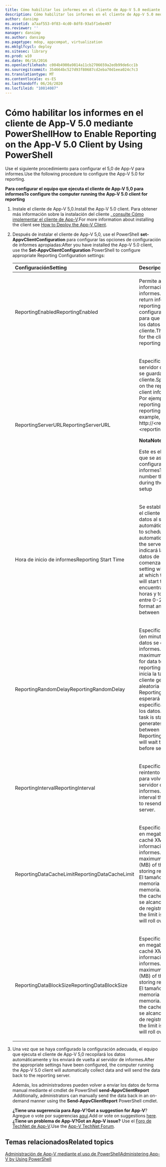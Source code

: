 ```yaml
---
title: Cómo habilitar los informes en el cliente de App-V 5.0 mediante PowerShell
description: Cómo habilitar los informes en el cliente de App-V 5.0 mediante PowerShell
author: dansimp
ms.assetid: a7aaf553-0f83-4cd0-8df8-93a5f1ebe497
ms.reviewer: ''
manager: dansimp
ms.author: dansimp
ms.pagetype: mdop, appcompat, virtualization
ms.mktglfcycl: deploy
ms.sitesec: library
ms.prod: w10
ms.date: 06/16/2016
ms.openlocfilehash: c004b4900a9814a11cb2706659a2edb99de6cc1b
ms.sourcegitcommit: 354664bc527d93f80687cd2eba70d1eea024c7c3
ms.translationtype: MT
ms.contentlocale: es-ES
ms.lasthandoff: 06/26/2020
ms.locfileid: "10814087"
---
```

# <span data-ttu-id="82c67-103">Cómo habilitar los informes en el cliente de App-V 5.0 mediante PowerShell</span><span class="sxs-lookup"><span data-stu-id="82c67-103">How to Enable Reporting on the App-V 5.0 Client by Using PowerShell</span></span>


<span data-ttu-id="82c67-104">Use el siguiente procedimiento para configurar el 5,0 de App-V para informes.</span><span class="sxs-lookup"><span data-stu-id="82c67-104">Use the following procedure to configure the App-V 5.0 for reporting.</span></span>

**<span data-ttu-id="82c67-105">Para configurar el equipo que ejecuta el cliente de App-V 5,0 para informes</span><span class="sxs-lookup"><span data-stu-id="82c67-105">To configure the computer running the App-V 5.0 client for reporting</span></span>**

1. <span data-ttu-id="82c67-106">Instale el cliente de App-V 5,0.</span><span class="sxs-lookup"><span data-stu-id="82c67-106">Install the App-V 5.0 client.</span></span> <span data-ttu-id="82c67-107">Para obtener más información sobre la instalación del cliente [, consulte Cómo implementar el cliente de App-V](how-to-deploy-the-app-v-client-gb18030.md).</span><span class="sxs-lookup"><span data-stu-id="82c67-107">For more information about installing the client see [How to Deploy the App-V Client](how-to-deploy-the-app-v-client-gb18030.md).</span></span>

2. <span data-ttu-id="82c67-108">Después de instalar el cliente de App-V 5,0, use el PowerShell **set-AppvClientConfiguration** para configurar las opciones de configuración de informes apropiadas:</span><span class="sxs-lookup"><span data-stu-id="82c67-108">After you have installed the App-V 5.0 client, use the **Set-AppvClientConfiguration** PowerShell to configure appropriate Reporting Configuration settings:</span></span>

   <table>
   <colgroup>
   <col width="50%" />
   <col width="50%" />
   </colgroup>
   <thead>
   <tr class="header">
   <th align="left"><span data-ttu-id="82c67-109">Configuración</span><span class="sxs-lookup"><span data-stu-id="82c67-109">Setting</span></span></th>
   <th align="left"><span data-ttu-id="82c67-110">Descripción</span><span class="sxs-lookup"><span data-stu-id="82c67-110">Description</span></span></th>
   </tr>
   </thead>
   <tbody>
   <tr class="odd">
   <td align="left"><p><span data-ttu-id="82c67-111">ReportingEnabled</span><span class="sxs-lookup"><span data-stu-id="82c67-111">ReportingEnabled</span></span></p></td>
   <td align="left"><p><span data-ttu-id="82c67-112">Permite al cliente devolver información a un servidor de informes.</span><span class="sxs-lookup"><span data-stu-id="82c67-112">Enables the client to return information to a reporting server.</span></span> <span data-ttu-id="82c67-113">Esta configuración es necesaria para que el cliente recopile los datos de informes en el cliente.</span><span class="sxs-lookup"><span data-stu-id="82c67-113">This setting is required for the client to collect the reporting data on the client.</span></span></p></td>
   </tr>
   <tr class="even">
   <td align="left"><p><span data-ttu-id="82c67-114">ReportingServerURL</span><span class="sxs-lookup"><span data-stu-id="82c67-114">ReportingServerURL</span></span></p></td>
   <td align="left"><p><span data-ttu-id="82c67-115">Especifica la ubicación en el servidor de informes donde se guarda la información del cliente.</span><span class="sxs-lookup"><span data-stu-id="82c67-115">Specifies the location on the reporting server where client information is saved.</span></span> <span data-ttu-id="82c67-116">Por ejemplo, http:// &lt; reportingservername &gt; : &lt; reportingportnumber &gt; .</span><span class="sxs-lookup"><span data-stu-id="82c67-116">For example, http://&lt;reportingservername&gt;:&lt;reportingportnumber&gt;.</span></span></p>
   <div class="alert">
   <strong><span data-ttu-id="82c67-117">Nota</span><span class="sxs-lookup"><span data-stu-id="82c67-117">Note</span></span></strong><br/><p><span data-ttu-id="82c67-118">Este es el número de puerto que se asignó durante la configuración del servidor de informes</span><span class="sxs-lookup"><span data-stu-id="82c67-118">This is the port number that was assigned during the Reporting Server setup</span></span></p>
   </div>
   <div>

   </div></td>
   </tr>
   <tr class="odd">
   <td align="left"><p><span data-ttu-id="82c67-119">Hora de inicio de informes</span><span class="sxs-lookup"><span data-stu-id="82c67-119">Reporting Start Time</span></span></p></td>
   <td align="left"><p><span data-ttu-id="82c67-120">Se establece para programar el cliente para que envíe los datos al servidor automáticamente.</span><span class="sxs-lookup"><span data-stu-id="82c67-120">This is set to schedule the client to automatically send the data to the server.</span></span> <span data-ttu-id="82c67-121">Esta configuración indicará la hora a la que los datos de informes comenzarán a enviarse.</span><span class="sxs-lookup"><span data-stu-id="82c67-121">This setting will indicate the hour at which the reporting data will start to send.</span></span> <span data-ttu-id="82c67-122">Se encuentra en el formato de 24 horas y tomará un número entre 0-23.</span><span class="sxs-lookup"><span data-stu-id="82c67-122">It is in the 24 hour format and will take a number between 0-23.</span></span></p></td>
   </tr>
   <tr class="even">
   <td align="left"><p><span data-ttu-id="82c67-123">ReportingRandomDelay</span><span class="sxs-lookup"><span data-stu-id="82c67-123">ReportingRandomDelay</span></span></p></td>
   <td align="left"><p><span data-ttu-id="82c67-124">Especifica el retraso máximo (en minutos) para que los datos se envíen al servidor de informes.</span><span class="sxs-lookup"><span data-stu-id="82c67-124">Specifies the maximum delay (in minutes) for data to be sent to the reporting server.</span></span> <span data-ttu-id="82c67-125">Cuando se inicia la tarea programada, el cliente genera una demora aleatoria entre 0 y ReportingRandomDelay, y esperará la duración especificada antes de enviar los datos.</span><span class="sxs-lookup"><span data-stu-id="82c67-125">When the scheduled task is started, the client generates a random delay between 0 and ReportingRandomDelay and will wait the specified duration before sending data.</span></span></p></td>
   </tr>
   <tr class="odd">
   <td align="left"><p><span data-ttu-id="82c67-126">ReportingInterval</span><span class="sxs-lookup"><span data-stu-id="82c67-126">ReportingInterval</span></span></p></td>
   <td align="left"><p><span data-ttu-id="82c67-127">Especifica el intervalo de reintento que usará el cliente para volver a enviar datos al servidor de informes.</span><span class="sxs-lookup"><span data-stu-id="82c67-127">Specifies the retry interval that the client will use to resend data to the reporting server.</span></span></p></td>
   </tr>
   <tr class="even">
   <td align="left"><p><span data-ttu-id="82c67-128">ReportingDataCacheLimit</span><span class="sxs-lookup"><span data-stu-id="82c67-128">ReportingDataCacheLimit</span></span></p></td>
   <td align="left"><p><span data-ttu-id="82c67-129">Especifica el tamaño máximo en megabytes (MB) de la caché XML para almacenar información de informes.</span><span class="sxs-lookup"><span data-stu-id="82c67-129">Specifies the maximum size in megabytes (MB) of the XML cache for storing reporting information.</span></span> <span data-ttu-id="82c67-130">El tamaño se aplica a la memoria caché en memoria.</span><span class="sxs-lookup"><span data-stu-id="82c67-130">The size applies to the cache in memory.</span></span> <span data-ttu-id="82c67-131">Cuando se alcance el límite, el archivo de registro se retirará.</span><span class="sxs-lookup"><span data-stu-id="82c67-131">When the limit is reached, the log file will roll over.</span></span></p></td>
   </tr>
   <tr class="odd">
   <td align="left"><p><span data-ttu-id="82c67-132">ReportingDataBlockSize</span><span class="sxs-lookup"><span data-stu-id="82c67-132">ReportingDataBlockSize</span></span></p></td>
   <td align="left"><p><span data-ttu-id="82c67-133">Especifica el tamaño máximo en megabytes (MB) de la caché XML para almacenar información de informes.</span><span class="sxs-lookup"><span data-stu-id="82c67-133">Specifies the maximum size in megabytes (MB) of the XML cache for storing reporting information.</span></span> <span data-ttu-id="82c67-134">El tamaño se aplica a la memoria caché en memoria.</span><span class="sxs-lookup"><span data-stu-id="82c67-134">The size applies to the cache in memory.</span></span> <span data-ttu-id="82c67-135">Cuando se alcance el límite, el archivo de registro se retirará.</span><span class="sxs-lookup"><span data-stu-id="82c67-135">When the limit is reached, the log file will roll over.</span></span></p></td>
   </tr>
   </tbody>
   </table>



3. <span data-ttu-id="82c67-136">Una vez que se haya configurado la configuración adecuada, el equipo que ejecuta el cliente de App-V 5,0 recopilará los datos automáticamente y los enviará de vuelta al servidor de informes.</span><span class="sxs-lookup"><span data-stu-id="82c67-136">After the appropriate settings have been configured, the computer running the App-V 5.0 client will automatically collect data and will send the data back to the reporting server.</span></span>

   <span data-ttu-id="82c67-137">Además, los administradores pueden volver a enviar los datos de forma manual mediante el cmdlet de PowerShell **send-AppvClientReport** .</span><span class="sxs-lookup"><span data-stu-id="82c67-137">Additionally, administrators can manually send the data back in an on-demand manner using the **Send-AppvClientReport** PowerShell cmdlet.</span></span>

   <span data-ttu-id="82c67-138">**¿Tiene una sugerencia para App-V**?</span><span class="sxs-lookup"><span data-stu-id="82c67-138">**Got a suggestion for App-V**?</span></span> <span data-ttu-id="82c67-139">Agregue o vote por sugerencias [aquí](http://appv.uservoice.com/forums/280448-microsoft-application-virtualization).</span><span class="sxs-lookup"><span data-stu-id="82c67-139">Add or vote on suggestions [here](http://appv.uservoice.com/forums/280448-microsoft-application-virtualization).</span></span> **<span data-ttu-id="82c67-140">¿Tiene un problema de App-V?</span><span class="sxs-lookup"><span data-stu-id="82c67-140">Got an App-V issue?</span></span>** <span data-ttu-id="82c67-141">Use el [Foro de TechNet de App-V](https://social.technet.microsoft.com/Forums/home?forum=mdopappv).</span><span class="sxs-lookup"><span data-stu-id="82c67-141">Use the [App-V TechNet Forum](https://social.technet.microsoft.com/Forums/home?forum=mdopappv).</span></span>

## <span data-ttu-id="82c67-142">Temas relacionados</span><span class="sxs-lookup"><span data-stu-id="82c67-142">Related topics</span></span>


[<span data-ttu-id="82c67-143">Administración de App-V mediante el uso de PowerShell</span><span class="sxs-lookup"><span data-stu-id="82c67-143">Administering App-V by Using PowerShell</span></span>](administering-app-v-by-using-powershell.md)









